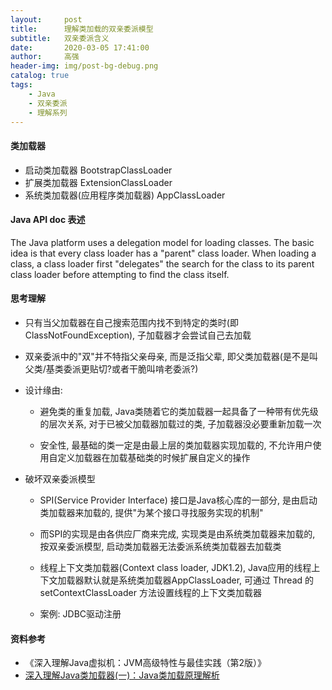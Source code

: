 ```yaml
---
layout:     post
title:      理解类加载的双亲委派模型
subtitle:   双亲委派含义
date:       2020-03-05 17:41:00
author:     高强
header-img: img/post-bg-debug.png
catalog: true
tags:
    - Java
    - 双亲委派
    - 理解系列
---
```


#### 类加载器
- 启动类加载器 BootstrapClassLoader
- 扩展类加载器 ExtensionClassLoader
- 系统类加载器(应用程序类加载器) AppClassLoader

#### Java API doc 表述
The Java platform uses a delegation model for loading classes. The basic idea is that every class loader has a "parent" class loader. When loading a class, a class loader first "delegates" the search for the class to its parent class loader before attempting to find the class itself.
	
#### 思考理解  
- 只有当父加载器在自己搜索范围内找不到特定的类时(即ClassNotFoundException), 子加载器才会尝试自己去加载

- 双亲委派中的"双"并不特指父亲母亲, 而是泛指父辈, 即父类加载器(是不是叫父类/基类委派更贴切?或者干脆叫啃老委派?)

- 设计缘由: 
    - 避免类的重复加载, Java类随着它的类加载器一起具备了一种带有优先级的层次关系, 对于已被父加载器加载过的类, 子加载器没必要重新加载一次
    
    - 安全性, 最基础的类一定是由最上层的类加载器实现加载的, 不允许用户使用自定义加载器在加载基础类的时候扩展自定义的操作
    
- 破坏双亲委派模型
    - SPI(Service Provider Interface) 接口是Java核心库的一部分, 是由启动类加载器来加载的, 提供"为某个接口寻找服务实现的机制"
    
    - 而SPI的实现是由各供应厂商来完成, 实现类是由系统类加载器来加载的, 按双亲委派模型, 启动类加载器无法委派系统类加载器去加载类
    
    - 线程上下文类加载器(Context class loader, JDK1.2), Java应用的线程上下文加载器默认就是系统类加载器AppClassLoader, 可通过 Thread 的 setContextClassLoader 方法设置线程的上下文类加载器
    
    - 案例: JDBC驱动注册

#### 资料参考
- 《深入理解Java虚拟机：JVM高级特性与最佳实践（第2版）》
- [深入理解Java类加载器(一)：Java类加载原理解析](https://blog.csdn.net/justloveyou_/article/details/72217806)
